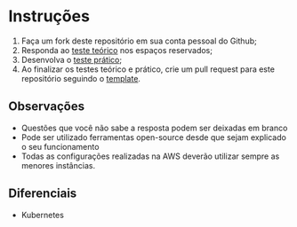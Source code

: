 # Instruções

 1. Faça um fork deste repositório em sua conta pessoal do Github;
 2. Responda ao [teste teórico](http://www.google.com) nos espaços reservados;
 3. Desenvolva o [teste prático](https://github.com/hotmilhas/devops-test/blob/master/pratical.md);
 4. Ao finalizar os testes teórico e prático, crie um pull request para este repositório seguindo o [template](www.google.com).

## Observações

 - Questões que você não sabe a resposta podem ser deixadas em branco
 - Pode ser utilizado ferramentas open-source desde que sejam explicado o seu funcionamento
 - Todas as configurações realizadas na AWS deverão utilizar sempre as menores instâncias.

## Diferenciais

 - Kubernetes
